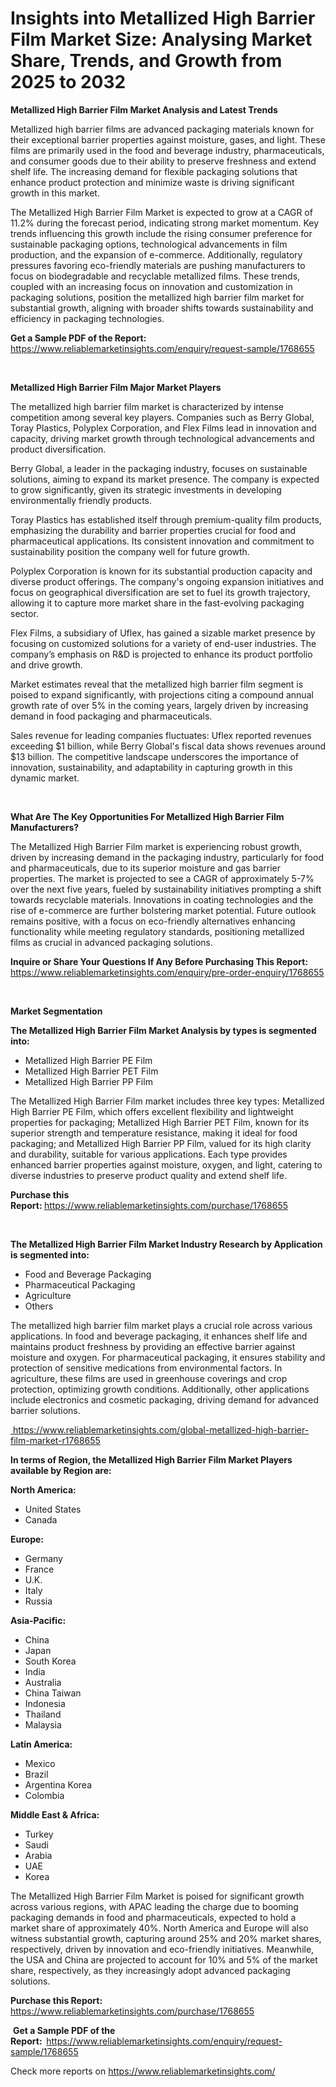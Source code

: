 <p><h1>Insights into Metallized High Barrier Film Market Size: Analysing Market Share, Trends, and Growth from 2025 to 2032</h1></p><p><strong>Metallized High Barrier Film Market Analysis and Latest Trends</strong></p>
<p><p>Metallized high barrier films are advanced packaging materials known for their exceptional barrier properties against moisture, gases, and light. These films are primarily used in the food and beverage industry, pharmaceuticals, and consumer goods due to their ability to preserve freshness and extend shelf life. The increasing demand for flexible packaging solutions that enhance product protection and minimize waste is driving significant growth in this market.</p><p>The Metallized High Barrier Film Market is expected to grow at a CAGR of 11.2% during the forecast period, indicating strong market momentum. Key trends influencing this growth include the rising consumer preference for sustainable packaging options, technological advancements in film production, and the expansion of e-commerce. Additionally, regulatory pressures favoring eco-friendly materials are pushing manufacturers to focus on biodegradable and recyclable metallized films. These trends, coupled with an increasing focus on innovation and customization in packaging solutions, position the metallized high barrier film market for substantial growth, aligning with broader shifts towards sustainability and efficiency in packaging technologies.</p></p>
<p><strong>Get a Sample PDF of the Report:&nbsp;</strong> <a href="https://www.reliablemarketinsights.com/enquiry/request-sample/1768655?utm_campaign=2225&utm_medium=2&utm_source=Github&utm_content=ia&utm_term=02022025&utm_id=metallized-high-barrier-film">https://www.reliablemarketinsights.com/enquiry/request-sample/1768655</a></p>
<p>&nbsp;</p>
<p><strong>Metallized High Barrier Film Major Market Players</strong></p>
<p><p>The metallized high barrier film market is characterized by intense competition among several key players. Companies such as Berry Global, Toray Plastics, Polyplex Corporation, and Flex Films lead in innovation and capacity, driving market growth through technological advancements and product diversification. </p><p>Berry Global, a leader in the packaging industry, focuses on sustainable solutions, aiming to expand its market presence. The company is expected to grow significantly, given its strategic investments in developing environmentally friendly products. </p><p>Toray Plastics has established itself through premium-quality film products, emphasizing the durability and barrier properties crucial for food and pharmaceutical applications. Its consistent innovation and commitment to sustainability position the company well for future growth. </p><p>Polyplex Corporation is known for its substantial production capacity and diverse product offerings. The company's ongoing expansion initiatives and focus on geographical diversification are set to fuel its growth trajectory, allowing it to capture more market share in the fast-evolving packaging sector.</p><p>Flex Films, a subsidiary of Uflex, has gained a sizable market presence by focusing on customized solutions for a variety of end-user industries. The company’s emphasis on R&D is projected to enhance its product portfolio and drive growth. </p><p>Market estimates reveal that the metallized high barrier film segment is poised to expand significantly, with projections citing a compound annual growth rate of over 5% in the coming years, largely driven by increasing demand in food packaging and pharmaceuticals. </p><p>Sales revenue for leading companies fluctuates: Uflex reported revenues exceeding $1 billion, while Berry Global's fiscal data shows revenues around $13 billion. The competitive landscape underscores the importance of innovation, sustainability, and adaptability in capturing growth in this dynamic market.</p></p>
<p>&nbsp;</p>
<p><strong>What Are The Key Opportunities For Metallized High Barrier Film Manufacturers?</strong></p>
<p><p>The Metallized High Barrier Film market is experiencing robust growth, driven by increasing demand in the packaging industry, particularly for food and pharmaceuticals, due to its superior moisture and gas barrier properties. The market is projected to see a CAGR of approximately 5-7% over the next five years, fueled by sustainability initiatives prompting a shift towards recyclable materials. Innovations in coating technologies and the rise of e-commerce are further bolstering market potential. Future outlook remains positive, with a focus on eco-friendly alternatives enhancing functionality while meeting regulatory standards, positioning metallized films as crucial in advanced packaging solutions.</p></p>
<p><strong>Inquire or Share Your Questions If Any Before Purchasing This Report:</strong> <a href="https://www.reliablemarketinsights.com/enquiry/pre-order-enquiry/1768655?utm_campaign=2225&utm_medium=2&utm_source=Github&utm_content=ia&utm_term=02022025&utm_id=metallized-high-barrier-film">https://www.reliablemarketinsights.com/enquiry/pre-order-enquiry/1768655</a></p>
<p>&nbsp;</p>
<p><strong>Market Segmentation</strong></p>
<p><strong>The Metallized High Barrier Film Market Analysis by types is segmented into:</strong></p>
<p><ul><li>Metallized High Barrier PE Film</li><li>Metallized High Barrier PET Film</li><li>Metallized High Barrier PP Film</li></ul></p>
<p><p>The Metallized High Barrier Film market includes three key types: Metallized High Barrier PE Film, which offers excellent flexibility and lightweight properties for packaging; Metallized High Barrier PET Film, known for its superior strength and temperature resistance, making it ideal for food packaging; and Metallized High Barrier PP Film, valued for its high clarity and durability, suitable for various applications. Each type provides enhanced barrier properties against moisture, oxygen, and light, catering to diverse industries to preserve product quality and extend shelf life.</p></p>
<p><strong>Purchase this Report:&nbsp;</strong><a href="https://www.reliablemarketinsights.com/purchase/1768655?utm_campaign=2225&utm_medium=2&utm_source=Github&utm_content=ia&utm_term=02022025&utm_id=metallized-high-barrier-film">https://www.reliablemarketinsights.com/purchase/1768655</a></p>
<p>&nbsp;</p>
<p><strong>The Metallized High Barrier Film Market Industry Research by Application is segmented into:</strong></p>
<p><ul><li>Food and Beverage Packaging</li><li>Pharmaceutical Packaging</li><li>Agriculture</li><li>Others</li></ul></p>
<p><p>The metallized high barrier film market plays a crucial role across various applications. In food and beverage packaging, it enhances shelf life and maintains product freshness by providing an effective barrier against moisture and oxygen. For pharmaceutical packaging, it ensures stability and protection of sensitive medications from environmental factors. In agriculture, these films are used in greenhouse coverings and crop protection, optimizing growth conditions. Additionally, other applications include electronics and cosmetic packaging, driving demand for advanced barrier solutions.</p></p>
<p><a href="https://www.reliablemarketinsights.com/global-metallized-high-barrier-film-market-r1768655?utm_campaign=2225&utm_medium=2&utm_source=Github&utm_content=ia&utm_term=02022025&utm_id=metallized-high-barrier-film">&nbsp;https://www.reliablemarketinsights.com/global-metallized-high-barrier-film-market-r1768655</a></p>
<p><strong>In terms of Region, the Metallized High Barrier Film Market Players available by Region are:</strong></p>
<p>
    <p> <strong> North America: </strong>
        <ul>
            <li>United States</li>
            <li>Canada</li>
        </ul>
        </p> 
    <p> <strong> Europe: </strong>
        <ul>
            <li>Germany</li>
            <li>France</li>
            <li>U.K.</li>
            <li>Italy</li>
            <li>Russia</li>
        </ul>
        </p> 
    <p> <strong> Asia-Pacific: </strong>
        <ul>
            <li>China</li>
            <li>Japan</li>
            <li>South Korea</li>
            <li>India</li>
            <li>Australia</li>
            <li>China Taiwan</li>
            <li>Indonesia</li>
            <li>Thailand</li>
            <li>Malaysia</li>
        </ul>
        </p> 
    <p> <strong> Latin America: </strong>
        <ul>
            <li>Mexico</li>
            <li>Brazil</li>
            <li>Argentina Korea</li>
            <li>Colombia</li>
        </ul>
        </p> 
    <p> <strong> Middle East & Africa: </strong>
        <ul>
            <li>Turkey</li>
            <li>Saudi</li>
            <li>Arabia</li>
            <li>UAE</li>
            <li>Korea</li>
        </ul>
    </p>
    </p>
<p><p>The Metallized High Barrier Film Market is poised for significant growth across various regions, with APAC leading the charge due to booming packaging demands in food and pharmaceuticals, expected to hold a market share of approximately 40%. North America and Europe will also witness substantial growth, capturing around 25% and 20% market shares, respectively, driven by innovation and eco-friendly initiatives. Meanwhile, the USA and China are projected to account for 10% and 5% of the market share, respectively, as they increasingly adopt advanced packaging solutions.</p></p>
<p><strong>Purchase this Report: </strong><a href="https://www.reliablemarketinsights.com/purchase/1768655?utm_campaign=2225&utm_medium=2&utm_source=Github&utm_content=ia&utm_term=02022025&utm_id=metallized-high-barrier-film">https://www.reliablemarketinsights.com/purchase/1768655</a></p>
<p>&nbsp;<strong>Get a Sample PDF of the Report:&nbsp;&nbsp;</strong><a href="https://www.reliablemarketinsights.com/enquiry/request-sample/1768655?utm_campaign=2225&utm_medium=2&utm_source=Github&utm_content=ia&utm_term=02022025&utm_id=metallized-high-barrier-film">https://www.reliablemarketinsights.com/enquiry/request-sample/1768655</a></p>
<p><strong></strong></p>
<p>Check more reports on <a href="https://www.reliablemarketinsights.com/?utm_campaign=2225&utm_medium=2&utm_source=Github&utm_content=ia&utm_term=02022025&utm_id=metallized-high-barrier-film">https://www.reliablemarketinsights.com/</a></p>